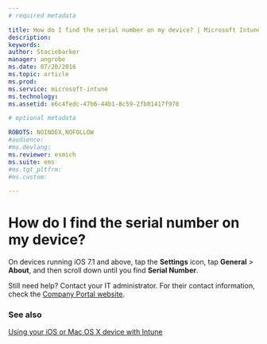 ```yaml
---
# required metadata

title: How do I find the serial number on my device? | Microsoft Intune
description:
keywords:
author: Staciebarker
manager: angrobe
ms.date: 07/20/2016
ms.topic: article
ms.prod:
ms.service: microsoft-intune
ms.technology:
ms.assetid: e6c4fedc-47b6-44b1-8c59-2fb81417f978

# optional metadata

ROBOTS: NOINDEX,NOFOLLOW
#audience:
#ms.devlang:
ms.reviewer: esmich
ms.suite: ems
#ms.tgt_pltfrm:
#ms.custom:

---
```



# How do I find the serial number on my device?

On devices running iOS 7.1 and above, tap the **Settings** icon, tap **General** > **About**, and then scroll down until you find **Serial Number**.

Still need help? Contact your IT administrator. For their contact information, check the [Company Portal website](http://portal.manage.microsoft.com).

### See also
[Using your iOS or Mac OS X device with Intune](using-your-ios-or-mac-os-x-device-with-intune.md)

